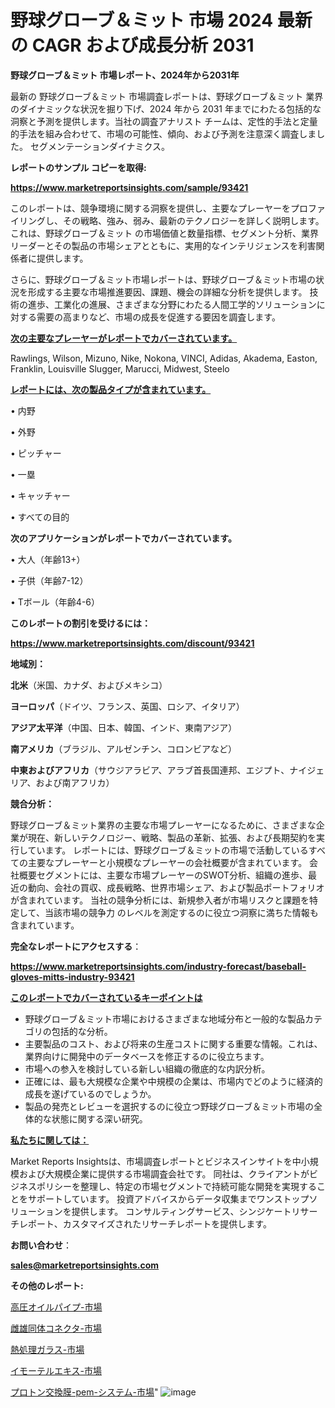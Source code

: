 # 野球グローブ＆ミット 市場 2024 最新の CAGR および成長分析 2031

<strong>野球グローブ＆ミット 市場レポート、2024年から2031年</strong>

最新の 野球グローブ＆ミット 市場調査レポートは、野球グローブ＆ミット 業界のダイナミックな状況を掘り下げ、2024 年から 2031 年までにわたる包括的な洞察と予測を提供します。当社の調査アナリスト チームは、定性的手法と定量的手法を組み合わせて、市場の可能性、傾向、および予測を注意深く調査しました。 セグメンテーションダイナミクス。



<strong>レポートのサンプル コピーを取得:</strong> <a href=https://www.marketreportsinsights.com/sample/93421>

<strong><u>https://www.marketreportsinsights.com/sample/93421</u></strong></a>

このレポートは、競争環境に関する洞察を提供し、主要なプレーヤーをプロファイリングし、その戦略、強み、弱み、最新のテクノロジーを詳しく説明します。 これは、野球グローブ＆ミット の市場価値と数量指標、セグメント分析、業界リーダーとその製品の市場シェアとともに、実用的なインテリジェンスを利害関係者に提供します。

さらに、野球グローブ＆ミット市場レポートは、野球グローブ＆ミット市場の状況を形成する主要な市場推進要因、課題、機会の詳細な分析を提供します。 技術の進歩、工業化の進展、さまざまな分野にわたる人間工学的ソリューションに対する需要の高まりなど、市場の成長を促進する要因を調査します。



<strong><u>次の主要なプレーヤーがレポートでカバーされています。</u></strong>

Rawlings, Wilson, Mizuno, Nike, Nokona, VINCI, Adidas, Akadema, Easton, Franklin, Louisville Slugger, Marucci, Midwest, Steelo



<strong><u><b>レポートには、次の製品タイプが含まれています。</b></u></strong>

• 内野

• 外野

• ピッチャー

• 一塁

• キャッチャー

• すべての目的



<strong><b>次のアプリケーションがレポートでカバーされています。</b></strong>

• 大人（年齢13+）

• 子供（年齢7-12）

• Tボール（年齢4-6）



<strong><b>このレポートの割引を受けるには：</b></strong><a href=https://www.marketreportsinsights.com/discount/93421>

<strong><u>https://www.marketreportsinsights.com/discount/93421</u></strong></a>



<strong>地域別：</strong>



<strong>北米</strong>（米国、カナダ、およびメキシコ）



<strong>ヨーロッパ</strong>（ドイツ、フランス、英国、ロシア、イタリア）



<strong>アジア太平洋</strong>（中国、日本、韓国、インド、東南アジア）



<strong>南アメリカ</strong>（ブラジル、アルゼンチン、コロンビアなど）



<strong>中東およびアフリカ</strong>（サウジアラビア、アラブ首長国連邦、エジプト、ナイジェリア、および南アフリカ）



<strong>競合分析：</strong>

野球グローブ＆ミット業界の主要な市場プレーヤーになるために、さまざまな企業が現在、新しいテクノロジー、戦略、製品の革新、拡張、および長期契約を実行しています。 レポートには、野球グローブ＆ミットの市場で活動しているすべての主要なプレーヤーと小規模なプレーヤーの会社概要が含まれています。 会社概要セグメントには、主要な市場プレーヤーのSWOT分析、組織の進歩、最近の動向、会社の買収、成長戦略、世界市場シェア、および製品ポートフォリオが含まれています。 当社の競争分析には、新規参入者が市場リスクと課題を特定して、当該市場の競争力 のレベルを測定するのに役立つ洞察に満ちた情報も含まれています。



<strong>完全なレポートにアクセスする</strong>：

<a href=https://www.marketreportsinsights.com/industry-forecast/baseball-gloves-mitts-industry-93421>

<strong><u>https://www.marketreportsinsights.com/industry-forecast/baseball-gloves-mitts-industry-93421</u></strong></a>



<strong><u><b>このレポートでカバーされているキーポイントは</b></u></strong>
<ul>
  <li>野球グローブ＆ミット市場におけるさまざまな地域分布と一般的な製品カテゴリの包括的な分析。</li>
  <li>主要製品のコスト、および将来の生産コストに関する重要な情報。これは、業界向けに開発中のデータベースを修正するのに役立ちます。</li>
  <li>市場への参入を検討している新しい組織の徹底的な内訳分析。</li>
  <li>正確には、最も大規模な企業や中規模の企業は、市場内でどのように経済的成長を遂げているのでしょうか。</li>
  <li>製品の発売とレビューを選択するのに役立つ野球グローブ＆ミット市場の全体的な状態に関する深い研究。</li>
</ul>


<strong><u><b>私たちに関しては：</b></u></strong>

Market Reports Insightsは、市場調査レポートとビジネスインサイトを中小規模および大規模企業に提供する市場調査会社です。 同社は、クライアントがビジネスポリシーを整理し、特定の市場セグメントで持続可能な開発を実現することをサポートしています。 投資アドバイスからデータ収集までワンストップソリューションを提供します。 コンサルティングサービス、シンジケートリサーチレポート、カスタマイズされたリサーチレポートを提供します。



<strong><b>お問い合わせ</b></strong>：

<a href=mailto:sales@marketreportsinsights.com>

<strong><u>sales@marketreportsinsights.com</u></strong></a>



<strong>その他のレポート:</strong>

<a href=https://www.linkedin.com/pulse/高圧オイルパイプ-市場-2023-新興市場-将来の動向と市場需要-2030-zqiof/>高圧オイルパイプ-市場</a>

<a href=https://www.linkedin.com/pulse/雌雄同体コネクタ-市場-2023-競争分析と事業成長-2030-analytics-achievers-24-analysis-fdvrf/>雌雄同体コネクタ-市場</a>

<a href=https://www.linkedin.com/pulse/熱処理ガラス-市場-2030-年までの需要に焦点を当てた-2023-年調査レポート-yzogf/>熱処理ガラス-市場</a>

<a href=https://www.linkedin.com/pulse/イモーテルエキス-市場-2023-最新の-cagr-および成長分析-2030-pr-news-hub-ojdnc/>イモーテルエキス-市場</a>

<a href=https://www.linkedin.com/pulse/プロトン交換膜-pem-システム-市場-2023-swot-分析と成長率-78e7f/>プロトン交換膜-pem-システム-市場</a>"
![image](https://github.com/gayatriri2/Market-Trends/assets/166717496/a4e71ef7-75c1-45f4-9e55-070f0baefeb0)
